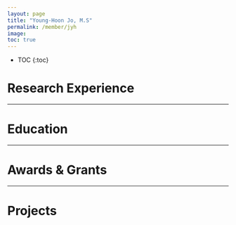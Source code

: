 ```yaml
---
layout: page
title: "Young-Hoon Jo, M.S"
permalink: /member/jyh
image: 
toc: true
---
```


* TOC
{:toc}

Research Experience
============


***

Education
============

***

Awards & Grants
============

***

Projects
============

